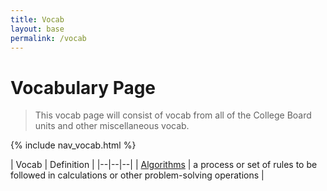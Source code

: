 ```yaml
---
title: Vocab
layout: base
permalink: /vocab
---
```


# Vocabulary Page
>This vocab page will consist of vocab from all of the College Board units and other miscellaneous vocab.

{% include nav_vocab.html %}

| Vocab | Definition |
|--|--|--|
| <a href="https://chewyboba10.github.io/sushi-burrito/vocab/unit3#Algorithms">Algorithms</a> | a process or set of rules to be followed in calculations or other problem-solving operations |